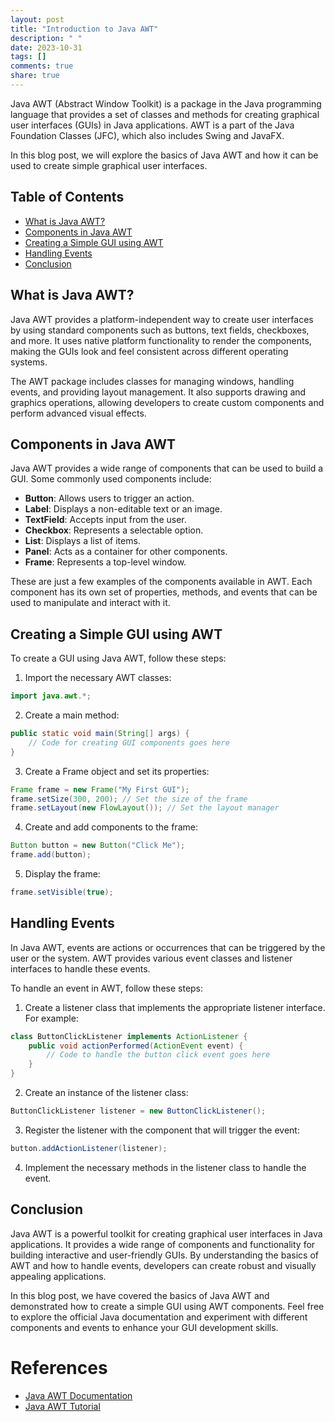 ```yaml
---
layout: post
title: "Introduction to Java AWT"
description: " "
date: 2023-10-31
tags: []
comments: true
share: true
---
```


Java AWT (Abstract Window Toolkit) is a package in the Java programming language that provides a set of classes and methods for creating graphical user interfaces (GUIs) in Java applications. AWT is a part of the Java Foundation Classes (JFC), which also includes Swing and JavaFX.

In this blog post, we will explore the basics of Java AWT and how it can be used to create simple graphical user interfaces.

## Table of Contents
- [What is Java AWT?](#what-is-java-awt)
- [Components in Java AWT](#components-in-java-awt)
- [Creating a Simple GUI using AWT](#creating-a-simple-gui-using-awt)
- [Handling Events](#handling-events)
- [Conclusion](#conclusion)

## What is Java AWT?
Java AWT provides a platform-independent way to create user interfaces by using standard components such as buttons, text fields, checkboxes, and more. It uses native platform functionality to render the components, making the GUIs look and feel consistent across different operating systems.

The AWT package includes classes for managing windows, handling events, and providing layout management. It also supports drawing and graphics operations, allowing developers to create custom components and perform advanced visual effects.

## Components in Java AWT
Java AWT provides a wide range of components that can be used to build a GUI. Some commonly used components include:

- **Button**: Allows users to trigger an action.
- **Label**: Displays a non-editable text or an image.
- **TextField**: Accepts input from the user.
- **Checkbox**: Represents a selectable option.
- **List**: Displays a list of items.
- **Panel**: Acts as a container for other components.
- **Frame**: Represents a top-level window.

These are just a few examples of the components available in AWT. Each component has its own set of properties, methods, and events that can be used to manipulate and interact with it.

## Creating a Simple GUI using AWT
To create a GUI using Java AWT, follow these steps:

1. Import the necessary AWT classes: 
```java
import java.awt.*;
```

2. Create a main method:
```java
public static void main(String[] args) {
    // Code for creating GUI components goes here
}
```

3. Create a Frame object and set its properties:
```java
Frame frame = new Frame("My First GUI");
frame.setSize(300, 200); // Set the size of the frame
frame.setLayout(new FlowLayout()); // Set the layout manager
```

4. Create and add components to the frame:
```java
Button button = new Button("Click Me");
frame.add(button);
```

5. Display the frame:
```java
frame.setVisible(true);
```

## Handling Events
In Java AWT, events are actions or occurrences that can be triggered by the user or the system. AWT provides various event classes and listener interfaces to handle these events.

To handle an event in AWT, follow these steps:

1. Create a listener class that implements the appropriate listener interface. For example:
```java
class ButtonClickListener implements ActionListener {
    public void actionPerformed(ActionEvent event) {
        // Code to handle the button click event goes here
    }
}
```

2. Create an instance of the listener class:
```java
ButtonClickListener listener = new ButtonClickListener();
```

3. Register the listener with the component that will trigger the event:
```java
button.addActionListener(listener);
```

4. Implement the necessary methods in the listener class to handle the event.

## Conclusion
Java AWT is a powerful toolkit for creating graphical user interfaces in Java applications. It provides a wide range of components and functionality for building interactive and user-friendly GUIs. By understanding the basics of AWT and how to handle events, developers can create robust and visually appealing applications.

In this blog post, we have covered the basics of Java AWT and demonstrated how to create a simple GUI using AWT components. Feel free to explore the official Java documentation and experiment with different components and events to enhance your GUI development skills.

# References
- [Java AWT Documentation](https://docs.oracle.com/en/java/javase/17/docs/api/java.desktop/java/awt/package-summary.html)
- [Java AWT Tutorial](https://www.javatpoint.com/java-awt)